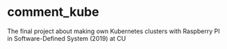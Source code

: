 # comment_kube

The final project about making own Kubernetes clusters with Raspberry PI in Software-Defined System (2019) at CU

